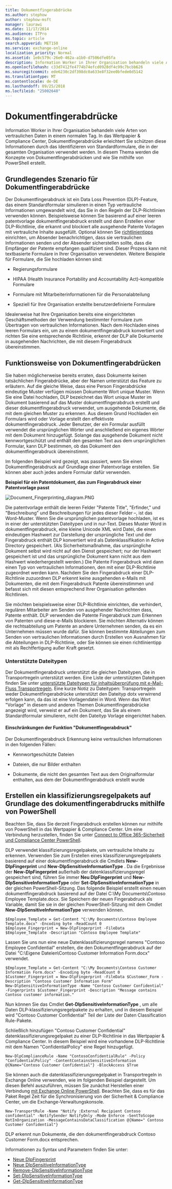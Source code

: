 ```yaml
---
title: Dokumentfingerabdrücke
ms.author: stephow
author: stephow-msft
manager: laurawi
ms.date: 11/17/2014
ms.audience: ITPro
ms.topic: article
search.appverid: MET150
ms.service: exchange-online
localization_priority: Normal
ms.assetid: 1e0c579c-26e0-462a-a1b0-d7506dfe05fa
description: Information Worker in Ihrer Organisation behandeln viele Arten von vertraulichen Daten in einem normalen Tag. Der Dokumentfingerabdruck vereinfacht die schützen diese Informationen durch das Identifizieren von Standardformulare, die in der gesamten Organisation verwendet werden. In diesem Thema werden die Konzepte von Dokumentfingerabdrücken und wie Sie mithilfe von PowerShell erstellt.
ms.openlocfilehash: c33d7412fe4774b74efcd0928df4c99c7bcbb626
ms.sourcegitcommit: ede6230c2df398dc0a633e8f32ee0bfede0d5142
ms.translationtype: MT
ms.contentlocale: de-DE
ms.lasthandoff: 09/25/2018
ms.locfileid: "25002648"
---
```

# <a name="document-fingerprinting"></a>Dokumentfingerabdrücke

Information Worker in Ihrer Organisation behandeln viele Arten von vertraulichen Daten in einem normalen Tag. In das Wertpapier &amp; Compliance Center, Dokumentfingerabdrücke erleichtert Sie schützen diese Informationen durch das Identifizieren von Standardformulare, die in der gesamten Organisation verwendet werden. In diesem Thema werden die Konzepte von Dokumentfingerabdrücken und wie Sie mithilfe von PowerShell erstellt.
  
## <a name="basic-scenario-for-document-fingerprinting"></a>Grundlegendes Szenario für Dokumentfingerabdrücke

Der Dokumentfingerabdruck ist ein Data Loss Prevention (DLP)-Feature, das einem Standardformular simulieren in einen Typ vertrauliche Informationen umgewandelt wird, das Sie in den Regeln der DLP-Richtlinien verwenden können. Beispielsweise können Sie basierend auf einer leeren patentvorlage dokumentfingerabdruck erstellt und dann Erstellen einer DLP-Richtlinie, die erkannt und blockiert alle ausgehende Patente Vorlagen mit vertrauliche Inhalte ausgefüllt. Optional können Sie [richtlinientipps](use-notifications-and-policy-tips.md) einrichten, um Absender benachrichtigen, dass sie vertraulichen Informationen senden und der Absender sicherstellen sollte, dass die Empfänger der Patente empfangen qualifiziert sind. Dieser Prozess kann mit textbasierte Formulare in Ihrer Organisation verwendeten. Weitere Beispiele für Formulare, die Sie hochladen können sind: 
  
- Regierungsformulare
    
- HIPAA (Health Insurance Portability and Accountability Act)-kompatible Formulare
    
- Formulare mit Mitarbeiterinformationen für die Personalabteilung
    
- Speziell für Ihre Organisation erstellte benutzerdefinierte Formulare
    
Idealerweise hat Ihre Organisation bereits eine eingerichteten Geschäftsmethoden der Verwendung bestimmter Formulare zum Übertragen von vertraulichen Informationen. Nach dem Hochladen eines leeren Formulars ein, um zu einem dokumentfingerabdruck konvertiert und richten Sie eine entsprechende Richtlinie, erkennt der DLP alle Dokumente in ausgehenden Nachrichten, die mit diesem Fingerabdruck übereinstimmen.
  
## <a name="how-document-fingerprinting-works"></a>Funktionsweise von Dokumentfingerabdrücken

Sie haben möglicherweise bereits erraten, dass Dokumente keinen tatsächlichen Fingerabdrücke, aber der Namen unterstützt das Feature zu erläutern. Auf die gleiche Weise, dass eine Person Fingerabdrücke eindeutige Muster verfügen müssen Dokumente Wort unique Muster. Wenn Sie eine Datei hochladen, DLP bezeichnet das Wort unique Muster im Dokument basierend auf das Muster dokumentfingerabdruck erstellt und dieser dokumentfingerabdruck verwendet, um ausgehende Dokumente, die mit dem gleichen Muster zu erkennen. Aus diesem Grund Hochladen ein Formulars wird oder Vorlage erstellt den effektivste dokumentfingerabdruck. Jeder Benutzer, der ein Formular ausfüllt verwendet die ursprünglichen Wörter und anschließend ein eigenes Wörter mit dem Dokument hinzugefügt. Solange das ausgehende Dokument nicht kennwortgeschützt und enthält den gesamten Text aus dem ursprünglichen Formular, kann DLP bestimmen, ob das Dokument den dokumentfingerabdruck übereinstimmt.
  
Im folgenden Beispiel wird gezeigt, was passiert, wenn Sie einen Dokumentfingerabdruck auf Grundlage einer Patentvorlage erstellen. Sie können aber auch jedes andere Formular dafür verwenden.
  
**Beispiel für ein Patentdokument, das zum Fingerabdruck einer Patentvorlage passt**

![Document_Fingerprinting_diagram.PNG](media/Document_Fingerprinting_diagram.png)
  
Die patentvorlage enthält die leeren Felder "Patente Title", "Erfinder," und "Beschreibung" und Beschreibungen für jedes dieser Felder –, ist das Word-Muster. Wenn Sie die ursprünglichen patentvorlage hochladen, ist es in einer der unterstützten Dateitypen und in nur-Text. Dieses Muster Word in dokumentfingerabdruck, eine kleine Unicode XML wird Datei, die einen eindeutigen Hashwert zur Darstellung der ursprüngliche Text und der Fingerabdruck enthält DLP konvertiert wird als Datenklassifikation in Active Directory gespeichert. (Als Sicherheitsmaßnahme, das ursprüngliche Dokument selbst wird nicht auf den Dienst gespeichert; nur der Hashwert gespeichert ist und das ursprüngliche Dokument kann nicht aus dem Hashwert wiederhergestellt werden.) Die Patente Fingerabdruck wird dann einen Typ von vertraulichen Informationen, den mit einer DLP-Richtlinie zugeordnet werden kann. Nachdem Sie den Fingerabdruck einer DLP-Richtlinie zuzuordnen DLP erkennt keine ausgehenden e-Mails mit Dokumenten, die mit dem Fingerabdruck Patente übereinstimmen und befasst sich mit diesen entsprechend Ihrer Organisation geltenden Richtlinien. 

Sie möchten beispielsweise einer DLP-Richtlinie einrichten, die verhindert, regulären Mitarbeiter am Senden von ausgehender Nachrichten dass, Patente enthält. DLP verwenden die Patente Fingerabdruck zum Erkennen von Patenten und diese-e-Mails blockieren. Sie möchten Alternativ können die rechtsabteilung um Patente an andere Unternehmen senden, da es ein Unternehmen müssen wurde dafür. Sie können bestimmte Abteilungen zum Senden von vertraulichen Informationen durch Erstellen von Ausnahmen für die Abteilungen in DLP-Richtlinie, oder Sie können sie einen richtlinientipp mit als Rechtfertigung außer Kraft gesetzt.
  
### <a name="supported-file-types"></a>Unterstützte Dateitypen

Der Dokumentfingerabdruck unterstützt die gleichen Dateitypen, die in Transportregeln unterstützt werden. Eine Liste der unterstützten Dateitypen finden Sie unter [unterstützte Dateitypen für inhaltsüberprüfung mit e-Mail-Fluss Transportregeln](https://docs.microsoft.com/en-us/exchange/security-and-compliance/mail-flow-rules/inspect-message-attachments#supported-file-types-for-mail-flow-rule-content-inspection). Eine kurze Notiz zu Dateitypen: Transportregeln weder Dokumentfingerabdrücke unterstützt den Dateityp dotx verwirrend erfolgen kann, da das ist eine Vorlagendatei in Word. Wenn das Wort "Vorlage" in diesem und anderen Themen Dokumentfingerabdrücke angezeigt wird, verweist er auf ein Dokument, das Sie als einem Standardformular simulieren, nicht den Dateityp Vorlage eingerichtet haben.
  
#### <a name="limitations-of-document-fingerprinting"></a>Einschränkungen der Funktion "Dokumentfingerabdruck"

Der Dokumentfingerabdruck Erkennung keine vertraulichen Informationen in den folgenden Fällen:
  
- Kennwortgeschützte Dateien
    
- Dateien, die nur Bilder enthalten
    
- Dokumente, die nicht den gesamten Text aus dem Originalformular enthalten, aus dem der Dokumentfingerabdruck erstellt wurde
    
## <a name="use-powershell-to-create-a-classification-rule-package-based-on-document-fingerprinting"></a>Erstellen ein klassifizierungsregelpakets auf Grundlage des dokumentfingerabdrucks mithilfe von PowerShell

Beachten Sie, dass Sie derzeit Fingerabdruck erstellen können nur mithilfe von PowerShell in das Wertpapier &amp; Compliance Center. Um eine Verbindung herzustellen, finden Sie unter [Connect to Office 365-Sicherheit und Compliance Center PowerShell](https://docs.microsoft.com/en-us/powershell/exchange/office-365-scc/connect-to-scc-powershell/connect-to-scc-powershell).

DLP verwendet klassifizierungsregelpakete, um vertrauliche Inhalte zu erkennen. Verwenden Sie zum Erstellen eines klassifizierungsregelpakets basierend auf einer dokumentfingerabdruck die Cmdlets **New-DlpFingerprint** und **New-DlpSensitiveInformationType** . Da die Ergebnisse der **New-DlpFingerprint** außerhalb der datenklassifizierungsregel gespeichert sind, führen Sie immer **Neu DlpFingerprint** und **New-DlpSensitiveInformationType** oder **Set-DlpSensitiveInformationType** in der gleichen PowerShell-Sitzung. Das folgende Beispiel erstellt einen neuen dokumentfingerabdruck basierend auf der Datei C:\My Documents\Contoso Employee Template.docx. Sie Speichern der neuen Fingerabdruck als Variable, damit Sie sie in der gleichen PowerShell-Sitzung mit dem Cmdlet **New-DlpSensitiveInformationType** verwenden können. 
  
```
$Employee_Template = Get-Content "C:\My Documents\Contoso Employee Template.docx" -Encoding byte -ReadCount 0
$Employee_Fingerprint = New-DlpFingerprint -FileData $Employee_Template -Description "Contoso Employee Template"
```

Lassen Sie uns nun eine neue Datenklassifizierungsregel namens "Contoso Employee Confidential" erstellen, die den Dokumentfingerabdruck auf der Datei "C:\Eigene Dateien\Contoso Customer Information Form.docx" verwendet.
  
```
$Employee_Template = Get-Content "C:\My Documents\Contoso Customer Information Form.docx" -Encoding byte -ReadCount 0
$Customer_Fingerprint = New-DlpFingerprint -FileData $Customer_Form -Description "Contoso Customer Information Form"
New-DlpSensitiveInformationType -Name "Contoso Customer Confidential" -Fingerprints $Customer_Fingerprint -Description "Message contains Contoso customer information." 
```

Nun können Sie das Cmdlet **Get-DlpSensitiveInformationType** , um alle Daten DLP-klassifizierungsregelpakete zu erhalten, und in diesem Beispiel wird "Contoso Customer Confidential" Teil der Liste der Daten Classification Rule-Pakete. 
  
Schließlich hinzufügen "Contoso Customer Confidential" datenklassifizierungsregelpaket zu einer DLP-Richtlinie in das Wertpapier &amp; Compliance Center. In diesem Beispiel wird eine vorhandene DLP-Richtlinie mit dem Namen "ConfidentialPolicy" eine Regel hinzugefügt.

```
New-DlpComplianceRule -Name "ContosoConfidentialRule" -Policy "ConfidentialPolicy" -ContentContainsSensitiveInformation @{Name="Contoso Customer Confidential"} -BlockAccess $True
```

Sie können auch die datenklassifizierungsregelpaket in Transportregeln in Exchange Online verwenden, wie im folgenden Beispiel dargestellt. Um diesen Befehl auszuführen, müssen Sie zunächst Herstellen einer Verbindung [mit Exchange Online PowerShell](https://docs.microsoft.com/en-us/powershell/exchange/exchange-online/connect-to-exchange-online-powershell/connect-to-exchange-online-powershell). Beachten Sie, dass es für das Paket Regel Zeit für die Synchronisierung von der Sicherheit &amp; Compliance Center, um die Exchange-Verwaltungskonsole.
  
```
New-TransportRule -Name "Notify :External Recipient Contoso confidential" -NotifySender NotifyOnly -Mode Enforce -SentToScope NotInOrganization -MessageContainsDataClassification @{Name=" Contoso Customer Confidential"}

```

DLP erkennt nun Dokumente, die den dokumentfingerabdruck Contoso Customer Form.docx entsprechen.
  
Informationen zu Syntax und Parametern finden Sie unter:

- [Neue DlpFingerprint](https://docs.microsoft.com/powershell/module/exchange/policy-and-compliance-dlp/New-DlpFingerprint)
- [Neue DlpSensitiveInformationType](https://docs.microsoft.com/powershell/module/exchange/policy-and-compliance-dlp/New-DlpSensitiveInformationType)
- [Remove-DlpSensitiveInformationType](https://docs.microsoft.com/powershell/module/exchange/policy-and-compliance-dlp/Remove-DlpSensitiveInformationType)
- [Set-DlpSensitiveInformationType](https://docs.microsoft.com/powershell/module/exchange/policy-and-compliance-dlp/Set-DlpSensitiveInformationType)
- [Get-DlpSensitiveInformationType](https://docs.microsoft.com/powershell/module/exchange/policy-and-compliance-dlp/Get-DlpSensitiveInformationType)
